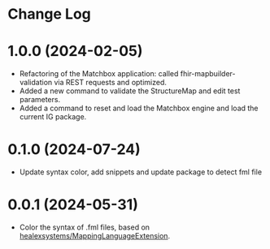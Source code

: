 # Change Log

# 1.0.0 (2024-02-05)

* Refactoring of the Matchbox application: called fhir-mapbuilder-validation via REST requests and optimized.
* Added a new command to validate the StructureMap and edit test parameters.
* Added a command to reset and load the Matchbox engine and load the current IG package.


# 0.1.0 (2024-07-24)

* Update syntax color, add snippets and update package to detect fml file

# 0.0.1 (2024-05-31)

* Color the syntax of .fml files, based on [healexsystems/MappingLanguageExtension](https://github.com/healexsystems/MappingLanguageExtension).
